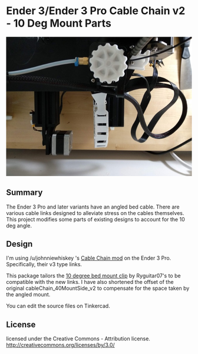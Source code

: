 # Ender 3/Ender 3 Pro Cable Chain v2 - 10 Deg Mount Parts 

![alt text](preview.jpg "Preview")


## Summary

The Ender 3 Pro and later variants have an angled bed cable.  There are various cable links designed to alleviate stress on the cables themselves.  This project modifies some parts of existing designs to account for the 10 deg angle.


## Design

I'm using /u/johnniewhiskey 's [Cable Chain mod](https://www.thingiverse.com/thing:2920060) on the Ender 3 Pro.  Specifically, their v3 type links.  

This package tailors the [10 degree bed mount clip](https://www.thingiverse.com/thing:3162517) by Ryguitar07's to be compatible with the new links.  I have also shortened the offset of the original cableChain_40MountSide_v2 to compensate for the space taken by the angled mount. 

You can edit the source files on Tinkercad.


## License

licensed under the Creative Commons - Attribution license.
http://creativecommons.org/licenses/by/3.0/
